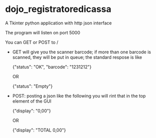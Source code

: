 dojo_registratoredicassa
========================

A Tkinter python application with http json interface

The program will listen on port 5000

You can GET or POST to /

* GET will give you the scanner barcode; if more than one barcode is scanned, they will be put in queue; the standard respose is like

    {"status": "OK", "barcode": "1231212"}

    OR

    {"status": "Empty"}

* POST: posting a json like the following you will rint that in the top element of the GUI

    {"display": "0,00"}

    OR

    {"display": "TOTAL 0,00"}

